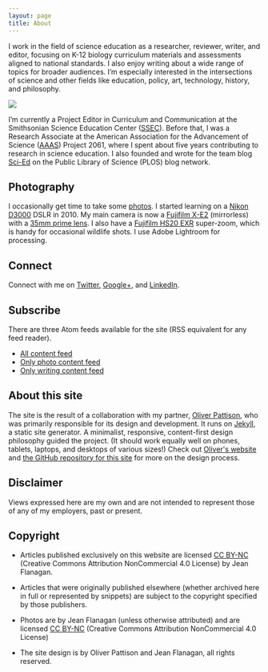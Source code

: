 ```yaml
---
layout: page
title: About
---
```


I work in the field of science education as a researcher, reviewer, writer, and editor, focusing on K-12 biology curriculum materials and assessments aligned to national standards. I also enjoy writing about a wide range of topics for broader audiences. I’m especially interested in the intersections of science and other fields like education, policy, art, technology, history, and philosophy.

<img class="right narrow" src="{{ site.siteimage_url }}/2012-09-16-jean-flanagan-portrait.jpg">

I’m currently a Project Editor in Curriculum and Communication at the Smithsonian Science Education Center ([SSEC](http://www.ssec.si.edu/)). Before that, I was a Research Associate at the American Association for the Advancement of Science ([AAAS](http://www.aaas.org)) Project 2061, where I spent about five years contributing to research in science education. I also founded and wrote for the team blog [Sci-Ed](http://blogs.plos.org/scied) on the Public Library of Science (PLOS) blog network.

## Photography

I occasionally get time to take some [photos](/photos/).  I started learning on a [Nikon D3000](http://en.wikipedia.org/wiki/Nikon_D3000) DSLR in 2010. My main camera is now a [Fujifilm X-E2](http://www.fujifilmusa.com/products/digital_cameras/x/fujifilm_x_e2/) (mirrorless) with a [35mm prime lens](http://www.fujifilmusa.com/products/digital_cameras/x/fujinon_lens_xf35mmf14_r/).  I also have a [Fujifilm HS20 EXR](http://www.fujifilm.com/support/digital_cameras/specifications/s/finepix_hs20exr/) super-zoom, which is handy for occasional wildlife shots. I use Adobe Lightroom for processing.

## Connect

Connect with me on [Twitter,](https://twitter.com/jeancflanagan) [Google+](https://plus.google.com/+JeanFlanagan/posts), and [LinkedIn](http://www.linkedin.com/pub/jean-flanagan/b/746/37a).

## Subscribe

There are three Atom feeds available for the site (RSS equivalent for any feed reader).

- [All content feed](/subscribe/full.xml)
- [Only photo content feed](/subscribe/photos.xml)
- [Only writing content feed](/subscribe/writing.xml)

## About this site

The site is the result of a collaboration with my partner, [Oliver Pattison](http://oliverpattison.org), who was primarily responsible for its design and development. It runs on [Jekyll](http://jekyllrb.com/), a static site generator. A minimalist, responsive, content-first design philosophy guided the project. (It should work equally well on phones, tablets, laptops, and desktops of various sizes!) Check out [Oliver's website](http://oliverpattison.org) and [the GitHub repository for this site](https://github.com/opattison/jeancflanagan) for more on the design process.

## Disclaimer

Views expressed here are my own and are not intended to represent those of any of my employers, past or present.

## Copyright

- Articles published exclusively on this website are licensed [CC BY-NC](http://creativecommons.org/licenses/by-nc/4.0/) (Creative Commons Attribution NonCommercial 4.0 License) by Jean Flanagan.

- Articles that were originally published elsewhere (whether archived here in full or represented by snippets) are subject to the copyright specified by those publishers.

- Photos are by Jean Flanagan (unless otherwise attributed) and are licensed [CC BY-NC](http://creativecommons.org/licenses/by-nc/4.0/) (Creative Commons Attribution NonCommercial 4.0 License)

- The site design is by Oliver Pattison and Jean Flanagan, all rights reserved.